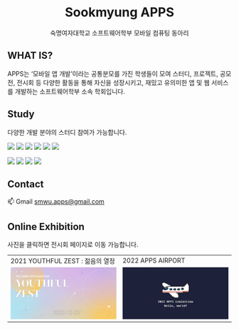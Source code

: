 <div align="center">

# Sookmyung APPS

숙명여자대학교 소프트웨어학부 모바일 컴퓨팅 동아리

</div>

## WHAT IS?

APPS는 ‘모바일 앱 개발’이라는 공통분모를 가진 학생들이 모여 스터디, 프로젝트, 공모전, 전시회 등 다양한 활동을 통해 자신을 성장시키고,
재밌고 유의미한 앱 및 웹 서비스를 개발하는 소프트웨어학부 소속 학회입니다.

## Study

다양한 개발 분야의 스터디 참여가 가능합니다.

<img src="https://img.shields.io/badge/react-61DAFB?style=for-the-badge&logo=react&logoColor=white" height="24"> <img 
src="https://img.shields.io/badge/html-E34F26?style=for-the-badge&logo=html5&logoColor=white" height="24"> <img 
src="https://img.shields.io/badge/CSS-1572B6?style=for-the-badge&logo=css3&logoColor=white" height="24">
<img src="https://img.shields.io/badge/ios-000000?style=for-the-badge&logo=apple&logoColor=white" height="24"> <img 
src="https://img.shields.io/badge/Android-3DDC84?style=for-the-badge&logo=android&logoColor=white" height="24"> <img 
src="https://img.shields.io/badge/Flutter-02569B?style=for-the-badge&logo=flutter&logoColor=white" height="24">

<img src="https://img.shields.io/badge/Node.js-339933?style=for-the-badge&logo=node.js&logoColor=white" height="24"> <img 
src="https://img.shields.io/badge/spring boot-6DB33F?style=for-the-badge&logo=spring&logoColor=white" height="24"> <img 
src="https://img.shields.io/badge/unity-FFFFFF?style=for-the-badge&logo=unity&logoColor=black" height="24"> <img 
src="https://img.shields.io/badge/Unreal Engine-0E1128?style=for-the-badge&logo=unreal engine&logoColor=white" height="24">

## Contact

📫 Gmail [smwu.apps@gmail.com](mailto:smwu.apps@gmail.com)

## Online Exhibition

사진을 클릭하면 전시회 페이지로 이동 가능합니다.

<table>
  <tr>
    <td width="50%">2021 YOUTHFUL ZEST : 젊음의 열정</td>
    <td width="50%">2022 APPS AIRPORT</td>
  </tr>
  <tr>
    <td>
      <a href="https://sookmyung-apps.github.io/#/">
      <img src = "https://github.com/APPS-sookmyung/.github/blob/main/img/2021.png?raw=true">
      </a>
    </td>
    <td>
      <a href="https://apps-exhibition-webpage.vercel.app/">
      <img src = "https://github.com/APPS-sookmyung/.github/blob/main/img/2022.png?raw=true">
      </a>
    </td>
  </tr>
</table>
